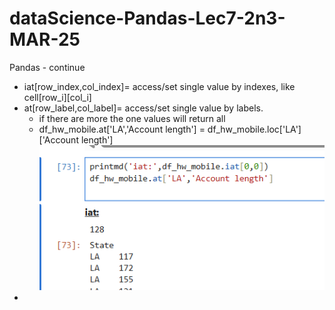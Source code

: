 # dataScience-Pandas-Lec7-2n3-MAR-25
Pandas - continue
* iat[row_index,col_index]= access/set single value by indexes, like cell[row_i][col_i]
* at[row_label,col_label]= access/set single value by labels. 
  * if there are more the one values will return all
  * df_hw_mobile.at['LA','Account length'] = df_hw_mobile.loc['LA']['Account length']
  ![img.png](img.png)
* 